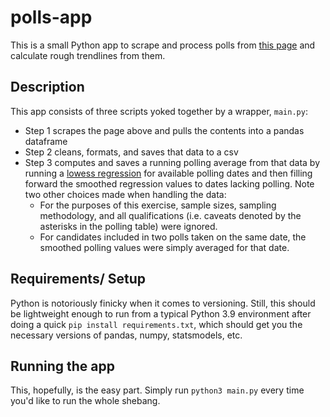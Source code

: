 # polls-app
This is a small Python app to scrape and process polls from [this page](https://cdn-dev.economistdatateam.com/jobs/pds/code-test/index.html) and calculate rough trendlines from them.


## Description
This app consists of three scripts yoked together by a wrapper, `main.py`:
* Step 1 scrapes the page above and pulls the contents into a pandas dataframe
* Step 2 cleans, formats, and saves that data to a csv
* Step 3 computes and saves a running polling average from that data by running a [lowess regression](https://en.wikipedia.org/wiki/Local_regression) for available polling dates and then filling forward the smoothed regression values to dates lacking polling. Note two other choices made when handling the data:
    * For the purposes of this exercise, sample sizes, sampling methodology, and all qualifications (i.e. caveats denoted by the asterisks in the polling table) were ignored.
    * For candidates included in two polls taken on the same date, the smoothed polling values were simply averaged for that date.

## Requirements/ Setup
Python is notoriously finicky when it comes to versioning. Still, this should be lightweight enough to run from a typical Python 3.9 environment after doing a quick `pip install requirements.txt`, which should get you the necessary versions of pandas, numpy, statsmodels, etc.

## Running the app
This, hopefully, is the easy part. Simply run `python3 main.py` every time you'd like to run the whole shebang.